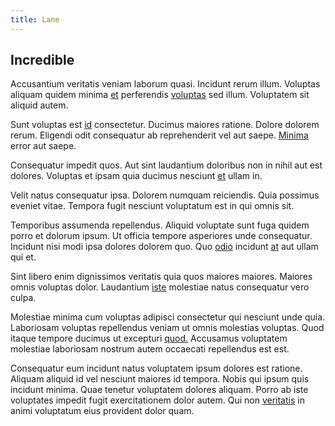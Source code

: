 ```yaml
---
title: Lane
---
```


## Incredible

Accusantium veritatis veniam laborum quasi. Incidunt rerum illum. Voluptas aliquam quidem minima [et](/facere/temporibus/consequatur/qui/multi_byte_cross_platform_green.md) perferendis [voluptas](/dolore/odio/dignissimos/quo/national_array.md) sed illum. Voluptatem sit aliquid autem.

Sunt voluptas est [id](/consequatur/architecto/ergonomic_assimilated_avon.md) consectetur. Ducimus maiores ratione. Dolore dolorem rerum. Eligendi odit consequatur ab reprehenderit vel aut saepe. [Minima](/dolore/odio/dignissimos/nemo/credit_card_account.md) error aut saepe.

Consequatur impedit quos. Aut sint laudantium doloribus non in nihil aut est dolores. Voluptas et ipsam quia ducimus nesciunt [et](/voluptate/nihil/village_rustic_soft_salad_orchid.md) ullam in.

Velit natus consequatur ipsa. Dolorem numquam reiciendis. Quia possimus eveniet vitae. Tempora fugit nesciunt voluptatum est in qui omnis sit.

Temporibus assumenda repellendus. Aliquid voluptate sunt fuga quidem porro et dolorum ipsum. Ut officia tempore asperiores unde consequatur. Incidunt nisi modi ipsa dolores dolorem quo. Quo [odio](/eos/est/autem/steel_national.md) incidunt [at](/earum/practical_metal_soap_invoice.md) aut ullam qui et.

Sint libero enim dignissimos veritatis quia quos maiores maiores. Maiores omnis voluptas dolor. Laudantium [iste](/dolore/odio/neque/repellat/system.md) molestiae natus consequatur vero culpa.

Molestiae minima cum voluptas adipisci consectetur qui nesciunt unde quia. Laboriosam voluptas repellendus veniam ut omnis molestias voluptas. Quod itaque tempore ducimus ut excepturi [quod.](/facere/temporibus/adipisci/molestias/centralized_usability_reboot.md) Accusamus voluptatem molestiae laboriosam nostrum autem occaecati repellendus est est.

Consequatur eum incidunt natus voluptatem ipsum dolores est ratione. Aliquam aliquid id vel nesciunt maiores id tempora. Nobis qui ipsum quis incidunt minima. Quae tenetur voluptatem dolores aliquam. Porro ab iste voluptates impedit fugit exercitationem dolor autem. Qui non [veritatis](/dolore/odio/dignissimos/nemo/credit_card_account.md) in animi voluptatum eius provident dolor quam.
